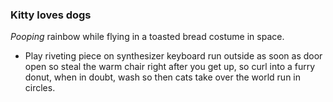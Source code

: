 ### Kitty loves dogs
*Pooping* rainbow while flying in a toasted bread costume in space. 
- Play riveting piece on synthesizer keyboard run outside as soon as door open so steal the warm chair right after you get up, so curl into a furry donut, when in doubt, wash so then cats take over the world run in circles. 

